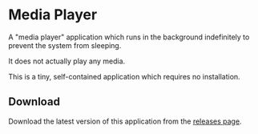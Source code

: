 # Media Player

A "media player" application which runs in the background indefinitely to prevent the system from sleeping.

It does not actually play any media.

This is a tiny, self-contained application which requires no installation.

## Download

Download the latest version of this application from the [releases page](https://github.com/t-richards/media-player/releases).
